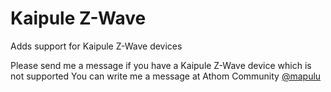 # Kaipule Z-Wave

Adds support for Kaipule Z-Wave devices

Please send me a message if you have a Kaipule Z-Wave device which is not supported
You can write me a message at Athom Community [@mapulu](https://community.athom.com/new-message?username=mapulu&title=Kaipule-App&body=) 